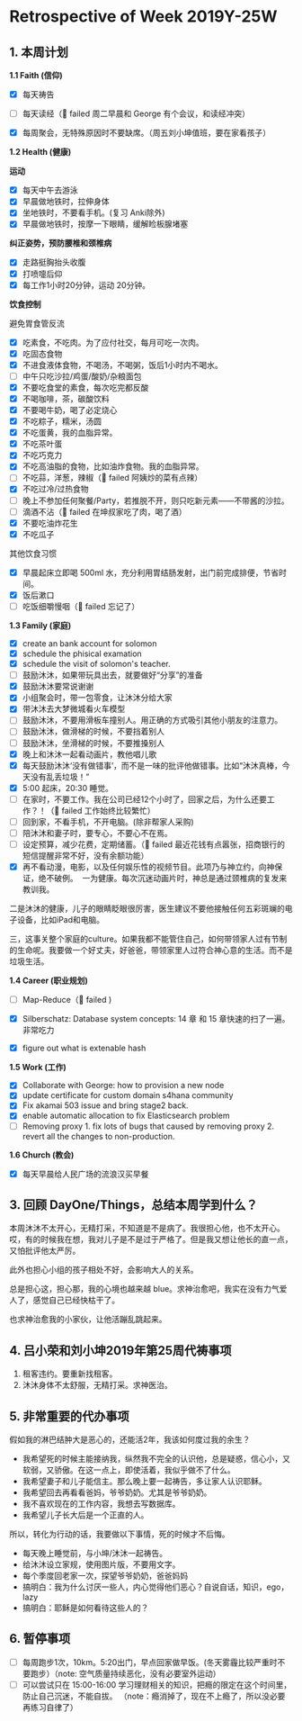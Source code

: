 # Retrospective of Week 2019Y-25W

## 1. 本周计划

**1.1 Faith (信仰)**

- [x] 每天祷告
- [ ] 每天读经（🔴 failed 周二早晨和 George 有个会议，和读经冲突）
- [x] 每周聚会，无特殊原因时不要缺席。（周五刘小坤值班，要在家看孩子）


**1.2 Health (健康)**

**运动**

- [x] 每天中午去游泳
- [x] 早晨做地铁时，拉伸身体
- [x] 坐地铁时，不要看手机。(复习 Anki除外)
- [x] 早晨做地铁时，按摩一下眼睛，缓解睑板腺堵塞

**纠正姿势，预防腰椎和颈椎病**

- [x] 走路挺胸抬头收腹
- [x] 打喷嚏后仰
- [x] 每工作1小时20分钟，运动 20分钟。

**饮食控制**

避免胃食管反流

- [x] 吃素食，不吃肉。为了应付社交，每月可吃一次肉。
- [x] 吃固态食物
- [x] 不进食液体食物，不喝汤，不喝粥，饭后1小时内不喝水。
- [ ] 中午只吃沙拉/鸡蛋/酸奶/杂粮面包
- [x] 不要吃食堂的素食，每次吃完都反酸
- [x] 不喝咖啡，茶，碳酸饮料
- [x] 不要喝牛奶，喝了必定烧心
- [x] 不吃粽子，糯米，汤圆
- [x] 不吃蛋黄，我的血脂异常。
- [x] 不吃茶叶蛋
- [x] 不吃巧克力
- [x] 不吃高油脂的食物，比如油炸食物。我的血脂异常。
- [ ] 不吃蒜，洋葱，辣椒（🔴 failed 阿姨炒的菜有点辣）
- [x] 不吃过冷/过热食物
- [ ] 晚上不参加任何聚餐/Party，若推脱不开，则只吃新元素——不带酱的沙拉。
- [ ] 滴酒不沾（🔴 failed 在坤叔家吃了肉，喝了酒）
- [x] 不要吃油炸花生
- [x] 不吃瓜子

‌其他饮食习惯

- [x] 早晨起床立即喝 500ml 水，充分利用胃结肠发射，出门前完成排便，节省时间。
- [x] 饭后漱口
- [ ] 吃饭细嚼慢咽（🔴 failed 忘记了）

**1.3 Family (家庭)**

- [x] create an bank account for solomon
- [x] schedule the phisical examation
- [x] schedule the visit of solomon's teacher.
- [ ] 鼓励沐沐，如果带玩具出去，就要做好“分享”的准备
- [x] 鼓励沐沐要常说谢谢
- [x] 小组聚会时，带一包零食，让沐沐分给大家
- [x] 带沐沐去大梦微城看火车模型
- [ ] 鼓励沐沐，不要用滑板车撞别人。用正确的方式吸引其他小朋友的注意力。
- [ ] 鼓励沐沐，做滑梯的时候，不要挡着别人
- [ ] 鼓励沐沐，坐滑梯的时候，不要推搡别人
- [x] 晚上和沐沐一起看动画片，教他唱儿歌
- [x] 每天鼓励沐沐‘没有做错事’，而不是一味的批评他做错事。比如“沐沐真棒，今天没有乱丢垃圾！”
- [x] 5:00 起床，20:30 睡觉。
- [ ] 在家时，不要工作。我在公司已经12个小时了，回家之后，为什么还要工作？！（🔴 failed 工作始终比较繁忙）
- [ ] 回到家，不看手机，不开电脑。(除非帮家人采购)
- [ ] 陪沐沐和妻子时，要专心，不要心不在焉。
- [ ] 设定预算，减少花费，定期储蓄。（🔴 failed 最近花钱有点嚣张，招商银行的短信提醒非常不好，没有余额功能）
- [x] 再不看动漫，电影，以及任何娱乐性的视频节目。此项乃与神立约，向神保证，绝不破例。 
一为健康。每次沉迷动画片时，神总是通过颈椎病的复发来教训我。

二是沐沐的健康，儿子的眼睛眨眼很厉害，医生建议不要他接触任何五彩斑斓的电子设备，比如iPad和电脑。

三，这事关整个家庭的culture。如果我都不能管住自己，如何带领家人过有节制的生命呢。我要做一个好丈夫，好爸爸，带领家里人过符合神心意的生活。而不是垃圾生活。



**1.4 Career (职业规划)**

- [ ] Map-Reduce（🔴 failed )
- [x] Silberschatz: Database system concepts: 14 章 和 15 章快速的扫了一遍。非常吃力
- [x] figure out what is extenable hash


**1.5 Work (工作)**

- [x] Collaborate with George: how to provision a new node
- [x] update certificate for custom domain s4hana community
- [x] Fix akamai 503 issue and bring stage2 back.
- [x] enable automatic allocation to fix Elasticsearch problem
- [ ] Removing proxy 1. fix lots of bugs that caused by removing proxy 2. revert all the changes to non-production.

**1.6 Church (教会)**

- [x] 每天早晨给人民广场的流浪汉买早餐


## 3. 回顾 DayOne/Things，总结本周学到什么？ 

本周沐沐不太开心，无精打采，不知道是不是病了。我很担心他，也不太开心。
哎，有的时候我在想，我对儿子是不是过于严格了。但是我又想让他长的直一点，又怕批评他太严厉。

此外也担心小组的孩子相处不好，会影响大人的关系。

总是担心这，担心那，我的心境也越来越 blue。求神治愈吧，我实在没有力气爱人了，感觉自己已经快枯干了。

也求神治愈我的小家伙，让他活蹦乱跳起来。

## 4. 吕小荣和刘小坤2019年第25周代祷事项

1. 租客违约。要重新找租客。
2. 沐沐身体不太舒服，无精打采。求神医治。


## 5. 非常重要的代办事项

假如我的淋巴结肿大是恶心的，还能活2年，我该如何度过我的余生？

- 我希望死的时候主能接纳我，纵然我不完全的认识他，总是疑惑，信心小，又软弱，又骄傲。在这一点上，即使活着，我似乎做不了什么。
- 我希望妻子和儿子能信主。那么晚上要一起祷告，多让家人认识耶稣。
- 我希望回去再看看爸妈，爷爷奶奶。尤其是爷爷奶奶。
- 我不喜欢现在的工作内容，我想去写数据库。
- 我希望儿子长大后是一个正直的人。

所以，转化为行动的话，我要做以下事情，死的时候才不后悔。

- 每天晚上睡觉前，与小坤/沐沐一起祷告。
- 给沐沐设立家规，使用图片版，不要用文字。
- 每个季度回老家一次，探望爷爷奶奶，爸爸妈妈
- 搞明白：我为什么讨厌一些人，内心觉得他们恶心？自说自话，知识，ego，lazy
- 搞明白：耶稣是如何看待这些人的？


## 6. 暂停事项

- [ ] 每周跑步1次，10km。5:20出门，早点回家做早饭。(冬天雾霾比较严重时不要跑步）（note: 空气质量持续恶化，没有必要室外运动）
- [ ] 可以尝试只在 15:00-16:00 学习理财相关的知识，把瘾的限定在这个时间里，防止自己沉迷，不能自拔。 （note：瘾消掉了，现在不上瘾了，所以没必要再练习自律了）